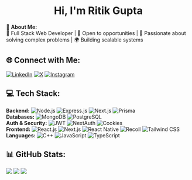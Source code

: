 <h1 align="center">Hi, I'm Ritik Gupta</h1>

💫 **About Me:**  
🚀 Full Stack Web Developer | 📌 Open to opportunities | 🔧 Passionate about solving complex problems | 🌍 Building scalable systems  

## 🌐 Connect with Me:
[![LinkedIn](https://img.shields.io/badge/LinkedIn-%230077B5.svg?logo=linkedin&logoColor=white)](https://www.linkedin.com/in/vansh-maurya/) [![X](https://img.shields.io/badge/%20-%23000000.svg?logo=x&logoColor=white)](https://x.com/Luc27aV) [![Instagram](https://img.shields.io/badge/Instagram-%23E4405F.svg?logo=Instagram&logoColor=white)](https://instagram.com/luc27av)  

## 💻 Tech Stack:
**Backend:** ![Node.js](https://img.shields.io/badge/Node.js-43853D?logo=node.js&logoColor=white) ![Express.js](https://img.shields.io/badge/Express.js-9C27B0?logo=express&logoColor=white) ![Next.js](https://img.shields.io/badge/Next.js-FF4081?logo=nextdotjs&logoColor=white) ![Prisma](https://img.shields.io/badge/Prisma-5A4FCF?logo=prisma&logoColor=white)  
**Databases:** ![MongoDB](https://img.shields.io/badge/MongoDB-4DB33D?logo=mongodb&logoColor=white) ![PostgreSQL](https://img.shields.io/badge/PostgreSQL-336791?logo=postgresql&logoColor=white)  
**Auth & Security:** ![JWT](https://img.shields.io/badge/JSON_Web_Tokens-EF6C00?logo=jsonwebtokens&logoColor=white) ![NextAuth](https://img.shields.io/badge/NextAuth.js-8A2BE2?logo=nextauth&logoColor=white) ![Cookies](https://img.shields.io/badge/Cookie--based-F57F17?logo=cookiecutter&logoColor=white)  
**Frontend:** ![React.js](https://img.shields.io/badge/React-61DBFB?logo=react&logoColor=black) ![Next.js](https://img.shields.io/badge/Next.js-FF6F00?logo=nextdotjs&logoColor=white) ![React Native](https://img.shields.io/badge/React%20Native-0082FC?logo=react&logoColor=white) ![Recoil](https://img.shields.io/badge/Recoil-1F9AEC?logo=recoil&logoColor=white) ![Tailwind CSS](https://img.shields.io/badge/Tailwind_CSS-38BDF8?logo=tailwindcss&logoColor=white)  
**Languages:** ![C++](https://img.shields.io/badge/C++-00599C?logo=c%2B%2B&logoColor=white) ![JavaScript](https://img.shields.io/badge/JavaScript-F0DB4F?logo=javascript&logoColor=black) ![TypeScript](https://img.shields.io/badge/TypeScript-3178C6?logo=typescript&logoColor=white)  

## 📊 GitHub Stats:
![](https://github-readme-stats.vercel.app/api?username=va24nsh&theme=radical&hide_border=false&include_all_commits=true&count_private=true) ![](https://github-readme-streak-stats.herokuapp.com/?user=va24nsh&theme=radical&hide_border=false) ![](https://github-readme-stats.vercel.app/api/top-langs/?username=va24nsh&theme=radical&hide_border=false&include_all_commits=true&count_private=true&layout=compact)
<!---
Ritik-Gupta-675/Ritik-Gupta-675 is a ✨ special ✨ repository because its `README.md` (this file) appears on your GitHub profile.
You can click the Preview link to take a look at your changes.
--->
